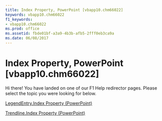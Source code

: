 ```yaml
---
title: Index Property, PowerPoint [vbapp10.chm66022]
keywords: vbapp10.chm66022
f1_keywords:
- vbapp10.chm66022
ms.prod: office
ms.assetid: fbde01bf-a3a9-4b3b-afb5-2fff0eb3ca9a
ms.date: 06/08/2017
---
```



# Index Property, PowerPoint [vbapp10.chm66022]

Hi there! You have landed on one of our F1 Help redirector pages. Please select the topic you were looking for below.

[LegendEntry.Index Property (PowerPoint)](http://msdn.microsoft.com/library/99e0b634-1782-e87b-6b8e-73d58d020135%28Office.15%29.aspx)

[Trendline.Index Property (PowerPoint)](http://msdn.microsoft.com/library/389945bc-3115-6244-1d5a-79961bf8ca68%28Office.15%29.aspx)



